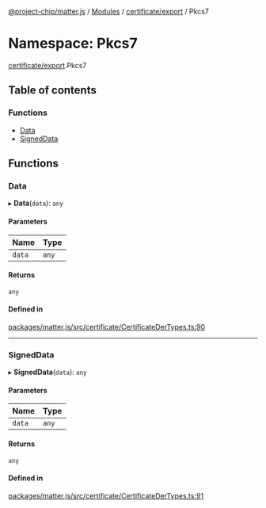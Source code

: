 [@project-chip/matter.js](../README.md) / [Modules](../modules.md) / [certificate/export](certificate_export.md) / Pkcs7

# Namespace: Pkcs7

[certificate/export](certificate_export.md).Pkcs7

## Table of contents

### Functions

- [Data](certificate_export.Pkcs7.md#data)
- [SignedData](certificate_export.Pkcs7.md#signeddata)

## Functions

### Data

▸ **Data**(`data`): `any`

#### Parameters

| Name | Type |
| :------ | :------ |
| `data` | `any` |

#### Returns

`any`

#### Defined in

[packages/matter.js/src/certificate/CertificateDerTypes.ts:90](https://github.com/project-chip/matter.js/blob/6d3b6a5d957d88a9231d6ecab4bb41f8133112be/packages/matter.js/src/certificate/CertificateDerTypes.ts#L90)

___

### SignedData

▸ **SignedData**(`data`): `any`

#### Parameters

| Name | Type |
| :------ | :------ |
| `data` | `any` |

#### Returns

`any`

#### Defined in

[packages/matter.js/src/certificate/CertificateDerTypes.ts:91](https://github.com/project-chip/matter.js/blob/6d3b6a5d957d88a9231d6ecab4bb41f8133112be/packages/matter.js/src/certificate/CertificateDerTypes.ts#L91)
